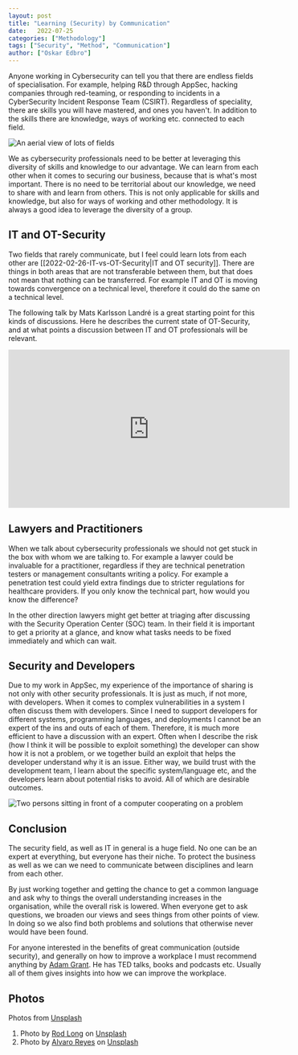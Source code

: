 ```yaml
---
layout: post
title: "Learning (Security) by Communication"
date:   2022-07-25
categories: ["Methodology"]
tags: ["Security", "Method", "Communication"]
author: ["Oskar Edbro"]
---
```


Anyone working in Cybersecurity can tell you that there are endless fields of specialisation. For example, helping R&D through AppSec, hacking companies through red-teaming, or responding to incidents in a CyberSecurity Incident Response Team (CSIRT). Regardless of speciality, there are skills you will have mastered, and ones you haven't.  In addition to the skills there are knowledge, ways of working etc. connected to each field. 

![An aerial view of lots of fields]({{site.url}}/assets/2022/Cross-Diciplin-Communication/Cross-Diciplin-Fields.jpg)


We as cybersecurity professionals need to be better at leveraging this diversity of skills and knowledge to our advantage.  We can learn from each other when it comes to securing our business, because that is what's most important. There is no need to be territorial about our knowledge, we need to share with and learn from others. This is not only applicable for skills and knowledge, but also for ways of working and other methodology. It is always a good idea to leverage the diversity of a group.


## IT and OT-Security
Two fields that rarely communicate, but I feel could learn lots from each other are [[2022-02-26-IT-vs-OT-Security|IT and OT security]].  There are things in both areas that are not transferable between them, but that does not mean that nothing can be transferred. For example IT and OT is moving towards convergence on a technical level, therefore it could do the same on a technical level. 

The following talk by Mats Karlsson Landré is a great starting point for this kinds of discussions. Here he describes the current state of OT-Security, and at what points a discussion between IT and OT professionals will be relevant.  

<iframe width="560" height="315" src="https://www.youtube-nocookie.com/embed/prPuf6h16x0" title="YouTube video player" frameborder="0" allow="accelerometer; autoplay; clipboard-write; encrypted-media; gyroscope; picture-in-picture" allowfullscreen></iframe>

## Lawyers and Practitioners
When we talk about cybersecurity professionals we should not get stuck in the box with whom we are talking to. For example a lawyer could be invaluable for a practitioner, regardless if they are technical penetration testers or management consultants writing a policy. For example a penetration test could yield extra findings due to stricter regulations for healthcare providers. If you only know the technical part, how would you know the difference? 

In the other direction lawyers might get better at triaging after discussing with the Security Operation Center (SOC) team. In their field it is important to get a priority at a glance, and know what tasks needs to be fixed immediately and which can wait. 

## Security and Developers
Due to my work in AppSec, my experience of the importance of sharing is not only with other security professionals. It is just as much, if not more, with developers. When it comes to complex vulnerabilities in a system I often discuss them with developers. Since I need to support developers for different systems, programming languages, and deployments I cannot be an expert of the ins and outs of each of them. Therefore, it is much more efficient to have a discussion with an expert. Often when I describe the risk (how I think it will be possible to exploit something) the developer can show how it is not a problem, or we together build an exploit that helps the developer understand why it is an issue. Either way, we build trust with the development team, I learn about the specific system/language etc, and the developers learn about potential risks to avoid. All of which are desirable outcomes. 

![Two persons sitting in front of a computer cooperating on a problem]({{site.url}}/assets/2022/Cross-Diciplin-Communication/Cross-Diciplin-Pair-Programming.jpg)

## Conclusion
The security field, as well as IT in general is a huge field. No one can be an expert at everything, but everyone has their niche. To protect the business as well as we can we need to communicate between disciplines and learn from each other. 

By just working together and getting the chance to get a common language and ask why to things the overall understanding increases in the organisation, while the overall risk is lowered.  When everyone get to ask questions, we broaden our views and sees things from other points of view. In doing so we also find both problems and solutions that otherwise never would have been found. 

For anyone interested in the benefits of great communication (outside security), and generally on how to improve a workplace I must recommend anything by [Adam Grant](https://adamgrant.net/). He has TED talks, books and podcasts etc. Usually all of them gives insights into how we can improve the workplace. 


## Photos
Photos from [Unsplash](https://unsplash.com/)
1. Photo by [Rod Long](https://unsplash.com/@rodlong?utm_source=unsplash&utm_medium=referral&utm_content=creditCopyText) on [Unsplash](https://unsplash.com/s/photos/aerial-fields?utm_source=unsplash&utm_medium=referral&utm_content=creditCopyText)
2. Photo by [Alvaro Reyes](https://unsplash.com/@alvarordesign?utm_source=unsplash&utm_medium=referral&utm_content=creditCopyText) on [Unsplash](https://unsplash.com/s/photos/pair-programming?utm_source=unsplash&utm_medium=referral&utm_content=creditCopyText)
